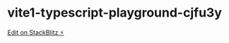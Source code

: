 # vite1-typescript-playground-cjfu3y

[Edit on StackBlitz ⚡️](https://stackblitz.com/edit/vite1-typescript-playground-cjfu3y)